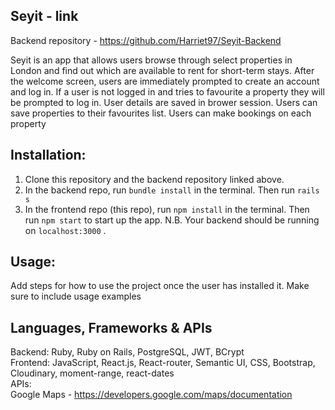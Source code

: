## Seyit - link
Backend repository - https://github.com/Harriet97/Seyit-Backend

Seyit is an app that allows users browse through select properties in London and find out which are available to rent for short-term stays. After the welcome screen, users are immediately prompted to create an account and log in. If a user is not logged in and tries to favourite a property they will be prompted to log in. User details are saved in brower session. Users can save properties to their favourites list.
Users can make bookings on each property

## Installation:
  1. Clone this repository and the backend repository linked above.
  2. In the backend repo, run `bundle install` in the terminal. Then run `rails s`
  3. In the frontend repo (this repo), run `npm install` in the terminal. Then run `npm start` to start up the app.
     N.B. Your backend should be running on `localhost:3000` .

## Usage:
Add steps for how to use the project once the user has installed it. Make sure to include usage examples

## Languages, Frameworks & APIs
  Backend: Ruby, Ruby on Rails, PostgreSQL, JWT, BCrypt <br />
  Frontend: JavaScript, React.js, React-router, Semantic UI, CSS, Bootstrap, Cloudinary, moment-range, react-dates <br />
  APIs:  <br />Google Maps - https://developers.google.com/maps/documentation

